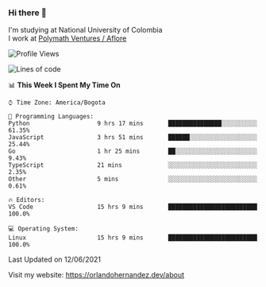 ### Hi there 👋


<!--**AR4Z/AR4Z** is a ✨ _special_ ✨ repository because its `README.md` (this file) appears on your GitHub profile.

Here are some ideas to get you started:-->
I'm studying at National University of Colombia
<br>
I work at <a href="https://www.aflore.co/">Polymath Ventures / Aflore</a>
<br>

<!--START_SECTION:waka-->
![Profile Views](http://img.shields.io/badge/Profile%20Views-4-blue)

![Lines of code](https://img.shields.io/badge/From%20Hello%20World%20I%27ve%20Written-3.3%20million%20lines%20of%20code-blue)

📊 **This Week I Spent My Time On** 

```text
⌚︎ Time Zone: America/Bogota

💬 Programming Languages: 
Python                   9 hrs 17 mins       ███████████████░░░░░░░░░░   61.35% 
JavaScript               3 hrs 51 mins       ██████░░░░░░░░░░░░░░░░░░░   25.44% 
Go                       1 hr 25 mins        ██░░░░░░░░░░░░░░░░░░░░░░░   9.43% 
TypeScript               21 mins             ░░░░░░░░░░░░░░░░░░░░░░░░░   2.35% 
Other                    5 mins              ░░░░░░░░░░░░░░░░░░░░░░░░░   0.61%

🔥 Editors: 
VS Code                  15 hrs 9 mins       █████████████████████████   100.0%

💻 Operating System: 
Linux                    15 hrs 9 mins       █████████████████████████   100.0%

```


 Last Updated on 12/06/2021
<!--END_SECTION:waka-->


Visit my website: https://orlandohernandez.dev/about

